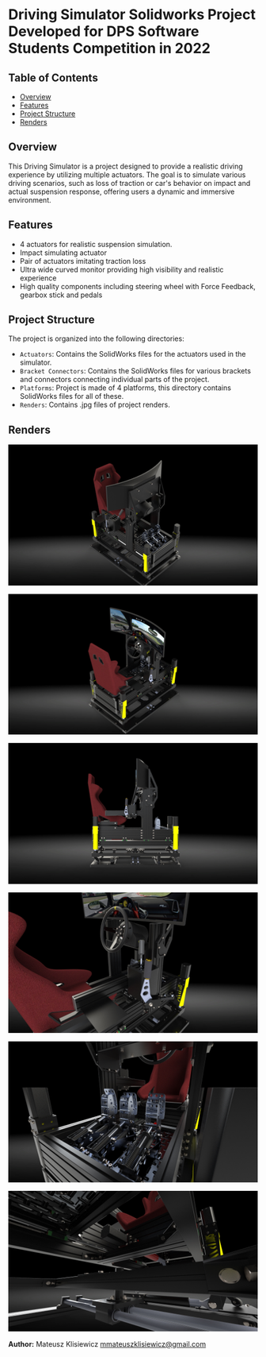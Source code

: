 # Driving Simulator Solidworks Project Developed for DPS Software Students Competition in 2022

## Table of Contents
- [Overview](#overview)
- [Features](#features)
- [Project Structure](#project-structure)
- [Renders](#renders)

## Overview

This Driving Simulator is a project designed to provide a realistic driving experience by utilizing multiple actuators. The goal is to simulate various driving scenarios, such as loss of traction or car's behavior on impact and actual suspension response, offering users a dynamic and immersive environment.

## Features

- 4 actuators for realistic suspension simulation.
- Impact simulating actuator
- Pair of actuators imitating traction loss
- Ultra wide curved monitor providing high visibility and realistic experience
- High quality components including steering wheel with Force Feedback, gearbox stick and pedals 

## Project Structure

The project is organized into the following directories:

- `Actuators`: Contains the SolidWorks files for the actuators used in the simulator.
- `Bracket Connectors`: Contains the SolidWorks files for various brackets and connectors connecting individual parts of the project.
- `Platforms`: Project is made of 4 platforms, this directory contains SolidWorks files for all of these.
- `Renders`: Contains .jpg files of project renders.

## Renders

![Simulator Main View](Renders/mainview.jpg)

![Simulator Monitor View](Renders/monitorview.jpg)

![Simulator Side View](Renders/sideview.jpg)

![Simulator Detail1](Renders/detail1.jpg)

![Simulator Detail2](Renders/detail2.jpg)

![Simulator Detail3](Renders/detail3.jpg)


**Author:**
Mateusz Klisiewicz
mmateuszklisiewicz@gmail.com
